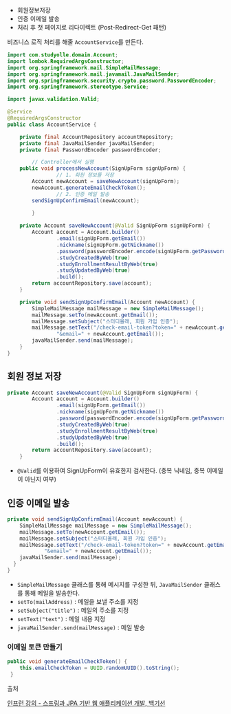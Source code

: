 - 회원정보저장
- 인증 이메일 발송
- 처리 후 첫 페이지로 리다이렉트 (Post-Redirect-Get 패턴)

비즈니스 로직 처리를 해줄 `AccountService`를 만든다.

```java
import com.studyolle.domain.Account;
import lombok.RequiredArgsConstructor;
import org.springframework.mail.SimpleMailMessage;
import org.springframework.mail.javamail.JavaMailSender;
import org.springframework.security.crypto.password.PasswordEncoder;
import org.springframework.stereotype.Service;

import javax.validation.Valid;

@Service
@RequiredArgsConstructor
public class AccountService {

    private final AccountRepository accountRepository;
    private final JavaMailSender javaMailSender;
    private final PasswordEncoder passwordEncoder;

		// Controller에서 실행
    public void processNewAccount(SignUpForm signUpForm) {
				// 1. 회원 정보를 저장
        Account newAccount = saveNewAccount(signUpForm);
        newAccount.generateEmailCheckToken();
				// 2. 인증 메일 발송
        sendSignUpConfirmEmail(newAccount);
    
		}

    private Account saveNewAccount(@Valid SignUpForm signUpForm) {
        Account account = Account.builder()
                .email(signUpForm.getEmail())
                .nickname(signUpForm.getNickname())
                .password(passwordEncoder.encode(signUpForm.getPassword()))
                .studyCreatedByWeb(true)
                .studyEnrollmentResultByWeb(true)
                .studyUpdatedByWeb(true)
                .build();
        return accountRepository.save(account);
    }

    private void sendSignUpConfirmEmail(Account newAccount) {
        SimpleMailMessage mailMessage = new SimpleMailMessage();
        mailMessage.setTo(newAccount.getEmail());
        mailMessage.setSubject("스터디올래, 회원 가입 인증");
        mailMessage.setText("/check-email-token?token=" + newAccount.getEmailCheckToken() +
                "&email=" + newAccount.getEmail());
        javaMailSender.send(mailMessage);
    }
}
```

## 회원 정보 저장

```java
private Account saveNewAccount(@Valid SignUpForm signUpForm) {
        Account account = Account.builder()
                .email(signUpForm.getEmail())
                .nickname(signUpForm.getNickname())
                .password(passwordEncoder.encode(signUpForm.getPassword()))
                .studyCreatedByWeb(true)
                .studyEnrollmentResultByWeb(true)
                .studyUpdatedByWeb(true)
                .build();
        return accountRepository.save(account);
    }
```

- `@Valid`를 이용하여 SignUpForm이 유효한지 검사한다. (중복 닉네임, 중복 이메일이 아닌지 여부)

## 인증 이메일 발송

```java
private void sendSignUpConfirmEmail(Account newAccount) {
    SimpleMailMessage mailMessage = new SimpleMailMessage();
    mailMessage.setTo(newAccount.getEmail());
    mailMessage.setSubject("스터디올래, 회원 가입 인증");
    mailMessage.setText("/check-email-token?token=" + newAccount.getEmailCheckToken() +
            "&email=" + newAccount.getEmail());
    javaMailSender.send(mailMessage);
  }
}
```

- `SimpleMailMessage`  클래스를 통해 메시지를 구성한 뒤, `JavaMailSender` 클래스를 통해 메일을 발송한다.
- `setTo(mailAddress)` : 메일을 보낼 주소를 지정
- `setSubject("title")`  : 메일의 주소를 지정
- `setText("text")` : 메일 내용 지정
- `javaMailSender.send(mailMessage)` : 메일 발송

### 이메일 토큰 만들기

```java
public void generateEmailCheckToken() {
    this.emailCheckToken = UUID.randomUUID().toString();
 }
```

출처

[인프런 강의 - 스프링과 JPA 기반 웹 애플리케이션 개발, 백기선]([https://www.inflearn.com/course/스프링-JPA-웹앱](https://www.inflearn.com/course/%EC%8A%A4%ED%94%84%EB%A7%81-JPA-%EC%9B%B9%EC%95%B1))